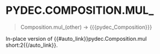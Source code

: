 # PYDEC.COMPOSITION.MUL_
> Composition.mul_(other) →  {{{pydec_Composition}}}

In-place version of {{#auto_link}}pydec.Composition.mul short:2{{/auto_link}}.